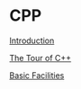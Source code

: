 # CPP

[Introduction](CPP%20775436725e1843cca40c667dd71c4590/Introduction%200898717dde7b4b4bb6614e2ff11c774f.md)

[The Tour of C++](CPP%20775436725e1843cca40c667dd71c4590/The%20Tour%20of%20C++%20e75678530c7b47068ea48623defc9d7b.md)

[Basic Facilities](CPP%20775436725e1843cca40c667dd71c4590/Basic%20Facilities%20734ca3d6e3e147fe87f47f7a81d46055.md)